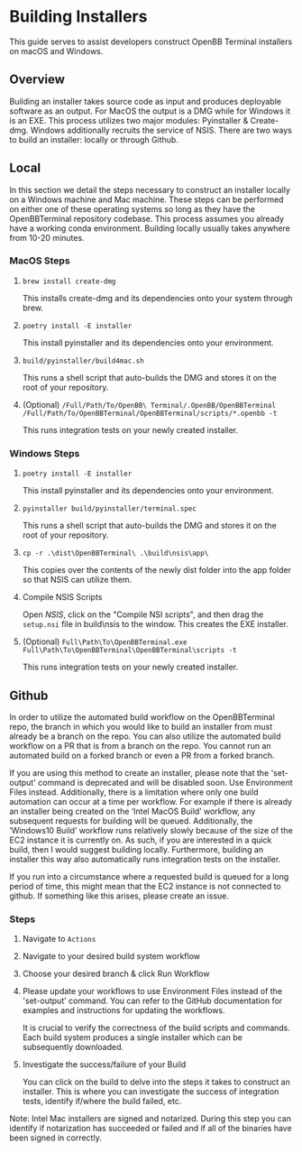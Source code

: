 # Building Installers
This guide serves to assist developers construct OpenBB Terminal installers on macOS and Windows.

## Overview
Building an installer  takes source code as input and produces deployable software as an output. For MacOS the output is a DMG while for Windows it is an EXE. This process utilizes two major modules: Pyinstaller & Create-dmg. Windows additionally recruits the service of NSIS. There are two ways to build an installer: locally or through Github.

## Local
In this section we detail the steps necessary to construct an installer locally on a Windows machine and Mac machine. These steps can be performed on either one of these operating systems so long as they have the OpenBBTerminal repository codebase. This process assumes you already have a working conda environment. Building locally usually takes anywhere from 10-20 minutes.

### MacOS Steps
1. `brew install create-dmg`

    This installs create-dmg and its dependencies onto your system through brew.

1. `poetry install -E installer`

    This install pyinstaller and its dependencies onto your environment.

3. `build/pyinstaller/build4mac.sh`

    This runs a shell script that auto-builds the DMG and stores it on the root of your repository.

4. (Optional) `/Full/Path/To/OpenBB\ Terminal/.OpenBB/OpenBBTerminal /Full/Path/To/OpenBBTerminal/OpenBBTerminal/scripts/*.openbb -t`

    This runs integration tests on your newly created installer.

### Windows Steps
1. `poetry install -E installer`

    This install pyinstaller and its dependencies onto your environment.

2. `pyinstaller build/pyinstaller/terminal.spec`

    This runs a shell script that auto-builds the DMG and stores it on the root of your repository.

3. `cp -r .\dist\OpenBBTerminal\ .\build\nsis\app\`

    This copies over the contents of the newly dist folder into the app folder so that NSIS can utilize them.

4. Compile NSIS Scripts

    Open *NSIS*, click on the "Compile NSI scripts", and then drag the `setup.nsi` file in build\nsis to the window. This creates the EXE installer.

4. (Optional) `Full\Path\To\OpenBBTerminal.exe Full\Path\To\OpenBBTerminal\OpenBBTerminal\scripts -t`

    This runs integration tests on your newly created installer.


## Github
In order to utilize the automated build workflow on the OpenBBTerminal repo, the branch in which you would like to build an installer from must already be a branch on the repo. You can also utilize the automated build workflow on a PR that is from a branch on the repo. You cannot run an automated build on a forked branch or even a PR from a forked branch.

If you are using this method to create an installer, please note that the 'set-output' command is deprecated and will be disabled soon. Use Environment Files instead. Additionally, there is a limitation where only one build automation can occur at a time per workflow. For example if there is already an installer being created on the ‘Intel MacOS Build’ workflow, any subsequent requests for building will be queued. Additionally, the ‘Windows10 Build’ workflow runs relatively slowly because of the size of the EC2 instance it is currently on. As such, if you are interested in a quick build, then I would suggest building locally. Furthermore, building an installer this way also automatically runs integration tests on the installer.

If you run into a circumstance where a requested build is queued for a long period of time, this might mean that the EC2 instance is not connected to github. If something like this arises, please create an issue.

### Steps
1. Navigate to `Actions`
2. Navigate to your desired build system workflow
3. Choose your desired branch & click Run Workflow
4. Please update your workflows to use Environment Files instead of the 'set-output' command. You can refer to the GitHub documentation for examples and instructions for updating the workflows.

   It is crucial to verify the correctness of the build scripts and commands. Each build system produces a single installer which can be subsequently downloaded.

5. Investigate the success/failure of your Build

    You can click on the build to delve into the steps it takes to construct an installer. This is where you can investigate the success of integration tests, identify if/where the build failed, etc.


Note: Intel Mac installers are signed and notarized. During this step you can identify if notarization has succeeded or failed and if all of the binaries have been signed in correctly.
